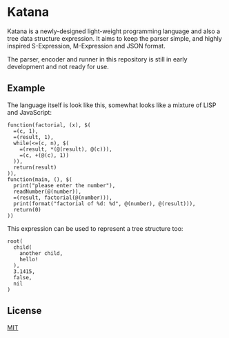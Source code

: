 Katana
======
Katana is a newly-designed light-weight programming language and also a tree data structure expression. It aims to keep the parser simple, and highly inspired S-Expression, M-Expression and JSON format.

The parser, encoder and runner in this repository is still in early development and not ready for use.

Example
-------
The language itself is look like this, somewhat looks like a mixture of LISP and JavaScript:
```
function(factorial, (x), $(
  =(c, 1),
  =(result, 1),
  while(<=(c, n), $(
    =(result, *(@(result), @(c))),
    =(c, +(@(c), 1))
  )),
  return(result)
)),
function(main, (), $(
  print("please enter the number"),
  readNumber(@(number)),
  =(result, factorial(@(number))),
  print(format("factorial of %d: %d", @(number), @(result))),
  return(0)
))
```

This expression can be used to represent a tree structure too:
```
root(
  child(
    another child,
    hello!
  ),
  3.1415,
  false,
  nil
)
```

License
-------
[MIT](LICENSE)